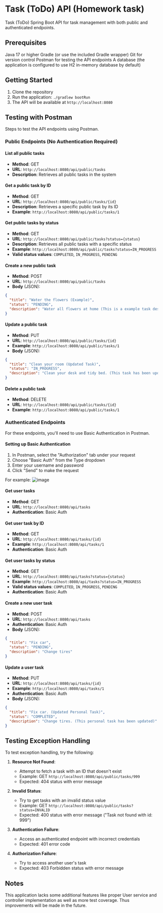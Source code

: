 # Task (ToDo) API (Homework task)

Task (ToDo) Spring Boot API for task management with both public and authenticated endpoints.

## Prerequisites

Java 17 or higher
Gradle (or use the included Gradle wrapper)
Git for version control
Postman for testing the API endpoints
A database (the application is configured to use H2 in-memory database by default)

## Getting Started

1. Clone the repository
2. Run the application: `./gradlew bootRun`
3. The API will be available at `http://localhost:8080`

## Testing with Postman

Steps to test the API endpoints using Postman.

### Public Endpoints (No Authentication Required)

#### List all public tasks
- **Method**: GET
- **URL**: `http://localhost:8080/api/public/tasks`
- **Description**: Retrieves all public tasks in the system

#### Get a public task by ID
- **Method**: GET
- **URL**: `http://localhost:8080/api/public/tasks/{id}`
- **Description**: Retrieves a specific public task by its ID
- **Example**: `http://localhost:8080/api/public/tasks/1`

#### Get public tasks by status
- **Method**: GET
- **URL**: `http://localhost:8080/api/public/tasks?status={status}`
- **Description**: Retrieves all public tasks with a specific status
- **Example**: `http://localhost:8080/api/public/tasks?status=IN_PROGRESS`
- **Valid status values**: `COMPLETED`, `IN_PROGRESS`, `PENDING`

#### Create a new public task
- **Method**: POST
- **URL**: `http://localhost:8080/api/public/tasks`
- **Body** (JSON):
```json
{
  "title": "Water the flowers (Example)",
  "status": "PENDING",
  "description": "Water all flowers at home (This is a example task description)"  
}
```

#### Update a public task
- **Method**: PUT
- **URL**: `http://localhost:8080/api/public/tasks/{id}`
- **Example**: `http://localhost:8080/api/public/tasks/1`
- **Body** (JSON):
```json
{
  "title": "Clean your room (Updated Task)",
  "status": "IN_PROGRESS",
  "description": "Clean your desk and tidy bed. (This task has been updated)"
}
```

#### Delete a public task
- **Method**: DELETE
- **URL**: `http://localhost:8080/api/public/tasks/{id}`
- **Example**: `http://localhost:8080/api/public/tasks/1`

### Authenticated Endpoints

For these endpoints, you'll need to use Basic Authentication in Postman.

#### Setting up Basic Authentication
1. In Postman, select the "Authorization" tab under your request
2. Choose "Basic Auth" from the Type dropdown
3. Enter your username and password
4. Click "Send" to make the request

For example:
![image](https://github.com/user-attachments/assets/e01d56cf-9b30-44fa-9991-49f890cd6994)


#### Get user tasks
- **Method**: GET
- **URL**: `http://localhost:8080/api/tasks`
- **Authentication**: Basic Auth

#### Get user task by ID
- **Method**: GET
- **URL**: `http://localhost:8080/api/tasks/{id}`
- **Example**: `http://localhost:8080/api/tasks/1`
- **Authentication**: Basic Auth

#### Get user tasks by status
- **Method**: GET
- **URL**: `http://localhost:8080/api/tasks?status={status}`
- **Example**: `http://localhost:8080/api/tasks?status=IN_PROGRESS`
- **Valid status values**: `COMPLETED`, `IN_PROGRESS`, `PENDING`
- **Authentication**: Basic Auth

#### Create a new user task
- **Method**: POST
- **URL**: `http://localhost:8080/api/tasks`
- **Authentication**: Basic Auth
- **Body** (JSON):
```json
{
  "title": "Fix car",
  "status": "PENDING",
  "description": "Change tires"
}
```

#### Update a user task
- **Method**: PUT
- **URL**: `http://localhost:8080/api/tasks/{id}`
- **Example**: `http://localhost:8080/api/tasks/1`
- **Authentication**: Basic Auth
- **Body** (JSON):
```json
{
  "title": "Fix car. (Updated Personal Task)",
  "status": "COMPLETED",
  "description": "Change tires. (This personal task has been updated)"
}
```

## Testing Exception Handling

To test exception handling, try the following:

1. **Resource Not Found**:
   - Attempt to fetch a task with an ID that doesn't exist
   - Example: GET `http://localhost:8080/api/public/tasks/999`
   - Expected: 404 status with error message

2. **Invalid Status**:
   - Try to get tasks with an invalid status value
   - Example: GET `http://localhost:8080/api/public/tasks?status=INVALID`
   - Expected: 400 status with error message ("Task not found with id: 999")

3. **Authentication Failure**:
   - Access an authenticated endpoint with incorrect credentials
   - Expected: 401 error code

4. **Authorization Failure**:
   - Try to access another user's task
   - Expected: 403 Forbidden status with error message

## Notes

This application lacks some additional features like proper User service and controller implementation as well as more test coverage. 
Thus improvements will be made in the future.
